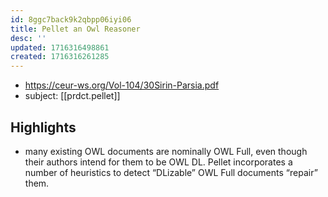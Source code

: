 ```yaml
---
id: 8ggc7back9k2qbpp06iyi06
title: Pellet an Owl Reasoner
desc: ''
updated: 1716316498861
created: 1716316261285
---
```


- https://ceur-ws.org/Vol-104/30Sirin-Parsia.pdf
- subject: [[prdct.pellet]]

## Highlights

-  many existing OWL documents are nominally OWL Full, even though their authors intend for them to be OWL DL. Pellet incorporates a number of heuristics to detect “DLizable” OWL Full documents “repair” them.